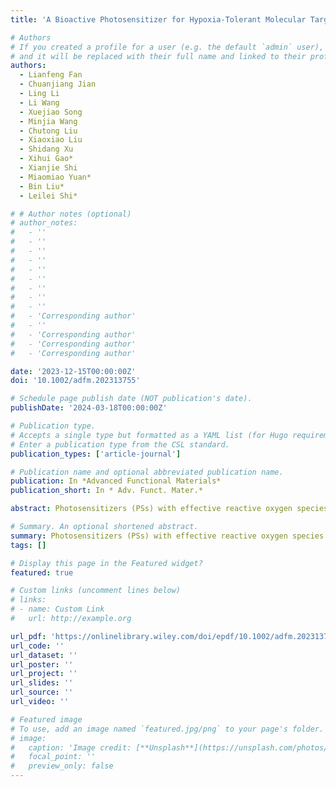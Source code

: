 ```yaml
---
title: 'A Bioactive Photosensitizer for Hypoxia-Tolerant Molecular Targeting-Photo-Immunotherapy of Malignant Tumor'

# Authors
# If you created a profile for a user (e.g. the default `admin` user), write the username (folder name) here
# and it will be replaced with their full name and linked to their profile.
authors:
  - Lianfeng Fan
  - Chuanjiang Jian
  - Ling Li
  - Li Wang
  - Xuejiao Song
  - Minjia Wang
  - Chutong Liu
  - Xiaoxiao Liu
  - Shidang Xu
  - Xihui Gao*
  - Xianjie Shi
  - Miaomiao Yuan*
  - Bin Liu*
  - Leilei Shi*

# # Author notes (optional)
# author_notes:
#   - ''
#   - ''
#   - ''
#   - ''
#   - ''
#   - ''
#   - ''
#   - ''
#   - ''
#   - 'Corresponding author'
#   - ''
#   - 'Corresponding author'
#   - 'Corresponding author'
#   - 'Corresponding author'

date: '2023-12-15T00:00:00Z'
doi: '10.1002/adfm.202313755'

# Schedule page publish date (NOT publication's date).
publishDate: '2024-03-18T00:00:00Z'

# Publication type.
# Accepts a single type but formatted as a YAML list (for Hugo requirements).
# Enter a publication type from the CSL standard.
publication_types: ['article-journal']

# Publication name and optional abbreviated publication name.
publication: In *Advanced Functional Materials*
publication_short: In * Adv. Funct. Mater.*

abstract: Photosensitizers (PSs) with effective reactive oxygen species generation ability against hypoxia are of great potential for clinical treatment of malignant tumors. However, complex tumor microenvironment, such as antioxidative responses and immunosuppression, would ineluctably limit the efficiency of photodynamic therapy (PDT). Herein, a molecular-targeting photosensitizer QTANHOH is rationally designed for histone deacetylases (HDACs-targeting photo-immunotherapy application. The PS QTANHOH displays excellent type-I/II PDT performance, exhibiting significant phototoxicity toward cancer cells with half maximal inhibitory concentration (IC50) less than 10 nm in both normoxia and hypoxia conditions under blue laser irradiation. Moreover, the bioactive compound could inhibit HDACs and activate the immune microenvironment to boost PDT efficacy on the immunocompetent BALB/c mice with breast cancer, leading to the eradication of solid tumor and inhibition of metastasis. Notably, the molecular-targeting photosensitizer introduces an alternative strategy to achieve superior phototherapy for cancer therapy.

# Summary. An optional shortened abstract.
summary: Photosensitizers (PSs) with effective reactive oxygen species generation ability against hypoxia are of great potential for clinical treatment of malignant tumors. However, complex tumor microenvironment, such as antioxidative responses and immunosuppression, would ineluctably limit the efficiency of photodynamic therapy (PDT). Herein, a molecular-targeting photosensitizer QTANHOH is rationally designed for histone deacetylases (HDACs-targeting photo-immunotherapy application. The PS QTANHOH displays excellent type-I/II PDT performance, exhibiting significant phototoxicity toward cancer cells with half maximal inhibitory concentration (IC50) less than 10 nm in both normoxia and hypoxia conditions under blue laser irradiation. Moreover, the bioactive compound could inhibit HDACs and activate the immune microenvironment to boost PDT efficacy on the immunocompetent BALB/c mice with breast cancer, leading to the eradication of solid tumor and inhibition of metastasis. Notably, the molecular-targeting photosensitizer introduces an alternative strategy to achieve superior phototherapy for cancer therapy.
tags: []

# Display this page in the Featured widget?
featured: true

# Custom links (uncomment lines below)
# links:
# - name: Custom Link
#   url: http://example.org

url_pdf: 'https://onlinelibrary.wiley.com/doi/epdf/10.1002/adfm.202313755'
url_code: ''
url_dataset: ''
url_poster: ''
url_project: ''
url_slides: ''
url_source: ''
url_video: ''

# Featured image
# To use, add an image named `featured.jpg/png` to your page's folder.
# image:
#   caption: 'Image credit: [**Unsplash**](https://unsplash.com/photos/pLCdAaMFLTE)'
#   focal_point: ''
#   preview_only: false
---
```

